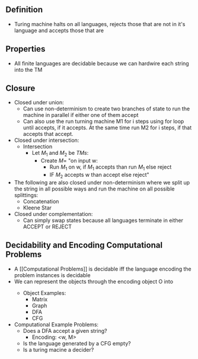 ## Definition
- Turing machine halts on all languages, rejects those that are not in it's language and accepts those that are

## Properties
- All finite languages are decidable because we can hardwire each string into the TM
## Closure
- Closed under union:
	- Can use non-determinism to create two branches of state to run the machine in parallel if either one of them accept
	- Can also use the run turning machine M1 for i steps using for loop until accepts, if it accepts. At the same time run M2 for i steps, if that accepts that accept.
- Closed under intersection:
	- Intersection
		- Let $M_{1}$ and $M_{2}$ be $TMs$:
			- Create $M=$ "on input w:
				- Run $M_{1}$ on w, if $M_{1}$ accepts than run $M_{1}$ else reject
				- IF $M_{2}$ accepts w than accept else reject"
- The following are also closed under non-determinism where we split up the string in all possible ways and run the machine on all possible splittings:
	- Concatenation
	- Kleene Star
- Closed under complementation:
	- Can simply swap states because all languages terminate in either ACCEPT or REJECT

## Decidability and Encoding Computational Problems
- A [[Computational Problems]] is decidable iff the language encoding the problem instances is decidable
- We can represent the objects through the encoding object O into <O> 
	- Object Examples:
		- Matrix
		- Graph
		- DFA
		- CFG
- Computational Example Problems:
	- Does a DFA accept a given string?
		- Encoding: <w, M>
	- Is the language generated by a CFG empty?
	- Is a turing macine a decider?